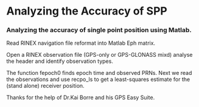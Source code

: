 # Analyzing the Accuracy of SPP
### Analyzing the accuracy of single point position using Matlab.
Read RINEX navigation file reformat into Matlab Eph matrix.

Open a RINEX observation file (GPS-only or GPS-GLONASS mixd) analyse the header and identify observation types. 

The function fepoch0 finds epoch time and observed PRNs. Next we read the observations and use recpo_ls to get a least-squares estimate for the (stand alone) receiver position.

Thanks for the help of Dr.Kai Borre and his GPS Easy Suite.
